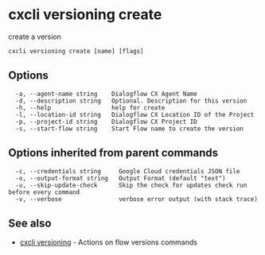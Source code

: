 # cxcli versioning create

create a version

```
cxcli versioning create [name] [flags]
```

## Options

```
  -a, --agent-name string    Dialogflow CX Agent Name
  -d, --description string   Optional. Description for this version
  -h, --help                 help for create
  -l, --location-id string   Dialogflow CX Location ID of the Project
  -p, --project-id string    Dialogflow CX Project ID
  -s, --start-flow string    Start Flow name to create the version
```

## Options inherited from parent commands

```
  -c, --credentials string     Google Cloud credentials JSON file
  -o, --output-format string   Output Format (default "text")
  -u, --skip-update-check      Skip the check for updates check run before every command
  -v, --verbose                verbose error output (with stack trace)
```

## See also

* [cxcli versioning](/cmd/cxcli_versioning/)	 - Actions on flow versions commands

